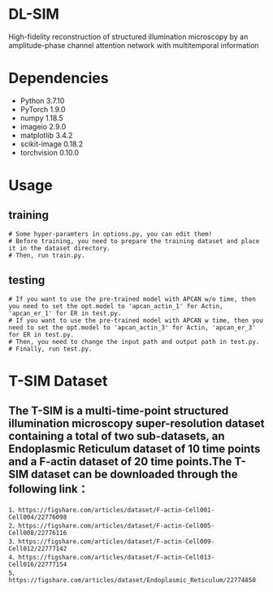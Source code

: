 # DL-SIM
High-fidelity reconstruction of structured illumination microscopy by an amplitude-phase channel attention network with multitemporal information
# Dependencies
  * Python 3.7.10
  * PyTorch 1.9.0
  * numpy 1.18.5
  * imageio 2.9.0
  * matplotlib 3.4.2
  * scikit-image 0.18.2
  * torchvision 0.10.0

# Usage
  ## training
    # Some hyper-paramters in options.py, you can edit them!
    # Before training, you need to prepare the training dataset and place it in the dataset directory.
    # Then, run train.py.
  
  ## testing
    # If you want to use the pre-trained model with APCAN w/o time, then you need to set the opt.model to 'apcan_actin_1' for Actin, 'apcan_er_1' for ER in test.py.
    # If you want to use the pre-trained model with APCAN w time, then you need to set the opt.model to 'apcan_actin_3' for Actin, 'apcan_er_3' for ER in test.py.
    # Then, you need to change the input path and output path in test.py.
    # Finally, run test.py.
    
# T-SIM Dataset
  ## The T-SIM is a multi-time-point structured illumination microscopy super-resolution dataset containing a total of two sub-datasets, an Endoplasmic Reticulum dataset of 10 time points and a F-actin dataset of 20 time points.The T-SIM dataset can be downloaded through the following link：
    1、https://figshare.com/articles/dataset/F-actin-Cell001-Cell004/22776098
    2、https://figshare.com/articles/dataset/F-actin-Cell005-Cell008/22776116
    3、https://figshare.com/articles/dataset/F-actin-Cell009-Cell012/22777142
    4、https://figshare.com/articles/dataset/F-actin-Cell013-Cell016/22777154
    5、https://figshare.com/articles/dataset/Endoplasmic_Reticulum/22774850
